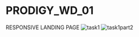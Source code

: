 # PRODIGY_WD_01
 RESPONSIVE LANDING PAGE
![task1](https://github.com/210304124278/PRODIGY_WD_01/assets/141000511/84ae47c2-ad80-4fd0-a410-79f94097f25a)
![task1part2](https://github.com/210304124278/PRODIGY_WD_01/assets/141000511/fd91561e-3b76-49ba-b56a-75356a0421b2)
